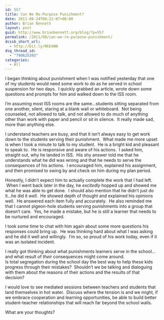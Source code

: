 ```yaml
---
id: 557
title: Can We Re-Purpose Punishment?
date: 2011-08-24T08:22:07+00:00
author: Brian Bennett
layout: post
guid: http://www.brianbennett.org/blog/?p=557
permalink: /2011/08/can-we-re-purpose-punishment/
dcssb_short_url:
  - http://bit.ly/NkE4WN
dsq_thread_id:
  - "790625393"
categories:
  - All
---
```

I began thinking about punishment when I was notified yesterday that one of my students would need some work to do as he served in school suspension for two days.  I quickly grabbed an article, wrote down some questions and prompts for him and walked down to the ISS room.

I&#8217;m assuming most ISS rooms are the same&#8230;students sitting separated from one another, silent, staring at a blank wall or whiteboard.  Not being counseled, not allowed to talk, and not allowed to do much of anything other than work with paper and pencil or sit in silence.  It really made sad, more than anything else.

I understand teachers are busy, and that it isn&#8217;t always easy to get work down to the students serving their punishment.  What made me more upset is when I took a minute to talk to my student.  He is a bright kid and pleasant to speak to.  He is responsive and aware of his actions.  I asked him, straight out, why he landed in ISS.  His shy answer told me that he understands what he did was wrong and that he needs to serve the consequences of his actions.  I encouraged him, explained his assignment, and then promised to swing by and check on him during my plan period.

Honestly, I didn&#8217;t expect him to actually complete the work that I had left.  When I went back later in the day, he _excitedly_ hopped up and showed me what he was able to get done.  I should also mention that he didn&#8217;t just do it&#8230;he did it _well._  He showed depth of thought and explained his opinions well.  He answered each item fully and accurately.  He also reminded me that I cannot pigeon-hole students serving punishments into a group that doesn&#8217;t care.  Yes, he made a mistake, but he is still a learner that needs to be nurtured and encouraged.

I took some time to chat with him again about some more questions his responses could bring up.  He was thinking hard about what I was asking and he did it well and willingly.  I&#8217;m so, so proud of his work today, even if it was an isolated incident.

I really got thinking about what punishments learners serve in the school&#8230;and what result of _their_ consequences might come around.  Is total segregation during the school day the best way to help these kids progress through their mistakes?  Shouldn&#8217;t we be talking and dialoguing with them about the reasons of their actions and the results of that decision?

I would love to see mediated sessions between teachers and students that land themselves in hot water.  Discuss where the tension is and we might, if we embrace cooperation and learning opportunities, be able to build better student-teacher relationships that will reach far beyond the school walls.

What are your thoughts?